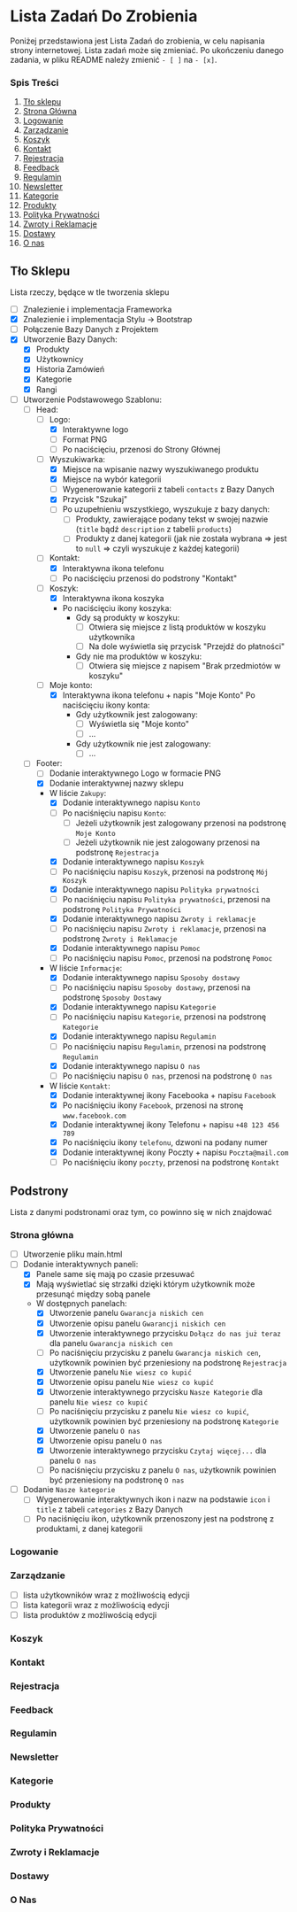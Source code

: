 # Lista Zadań Do Zrobienia
Poniżej przedstawiona jest Lista Zadań do zrobienia, w celu napisania strony internetowej. Lista zadań może się zmieniać. Po ukończeniu danego zadania, w pliku README należy zmienić ``- [ ]`` na ``- [x]``.

### Spis Treści
1. [Tło sklepu](https://github.com/JowitaLA/sklep?tab=readme-ov-file#t%C5%82o-sklepu) 
2. [Strona Główna](https://github.com/JowitaLA/sklep?tab=readme-ov-file#strona-g%C5%82%C3%B3wna)
3. [Logowanie](https://github.com/JowitaLA/sklep?tab=readme-ov-file#logowanie)
4. [Zarządzanie](https://github.com/JowitaLA/sklep?tab=readme-ov-file#zarz%C4%85dzanie)
5. [Koszyk](https://github.com/JowitaLA/sklep?tab=readme-ov-file#koszyk)
6. [Kontakt](https://github.com/JowitaLA/sklep?tab=readme-ov-file#kontakt)
7. [Rejestracja](https://github.com/JowitaLA/sklep?tab=readme-ov-file#rejestracja)
8. [Feedback](https://github.com/JowitaLA/sklep?tab=readme-ov-file#feedback)
9. [Regulamin](https://github.com/JowitaLA/sklep?tab=readme-ov-file#regulamin)
10. [Newsletter](https://github.com/JowitaLA/sklep?tab=readme-ov-file#newsletter)
11. [Kategorie](https://github.com/JowitaLA/sklep?tab=readme-ov-file#kategorie)
12. [Produkty](https://github.com/JowitaLA/sklep?tab=readme-ov-file#produkty)
13. [Polityka Prywatności](https://github.com/JowitaLA/sklep?tab=readme-ov-file#polityka-prywatno%C5%9Bci)
14. [Zwroty i Reklamacje](https://github.com/JowitaLA/sklep?tab=readme-ov-file#zwroty-i-reklamacje)
15. [Dostawy](https://github.com/JowitaLA/sklep?tab=readme-ov-file#dostawy)
16. [O nas](https://github.com/JowitaLA/sklep?tab=readme-ov-file#o-nas)

## Tło Sklepu
Lista rzeczy, będące w tle tworzenia sklepu

- [ ] Znalezienie i implementacja Frameworka
- [x] Znalezienie i implementacja Stylu -> Bootstrap
- [ ] Połączenie Bazy Danych z Projektem
- [x] Utworzenie Bazy Danych:
    - [x] Produkty
    - [x] Użytkownicy
    - [x] Historia Zamówień
    - [x] Kategorie
    - [x] Rangi
- [ ] Utworzenie Podstawowego Szablonu: 
    - [ ] Head:
        - [ ] Logo: 
            - [x] Interaktywne logo 
            - [ ] Format PNG
            - [ ] Po naciścięciu, przenosi do Strony Głównej
        - [ ] Wyszukiwarka:
            - [x] Miejsce na wpisanie nazwy wyszukiwanego produktu
            - [x] Miejsce na wybór kategorii
            - [ ] Wygenerowanie kategorii z tabeli `contacts` z Bazy Danych
            - [x] Przycisk "Szukaj"
            - [ ] Po uzupełnieniu wszystkiego, wyszukuje z bazy danych:
                - [ ] Produkty, zawierające podany tekst w swojej nazwie (`title` bądź `description` z tabelii `products`)
                - [ ] Produkty z danej kategorii (jak nie została wybrana => jest to `null` => czyli wyszukuje z każdej kategorii)            
        - [ ] Kontakt:
            - [x] Interaktywna ikona telefonu
            - [ ] Po naciścięciu przenosi do podstrony "Kontakt"
        - [ ] Koszyk:
            - [x] Interaktywna ikona koszyka
            - Po naciścięciu ikony koszyka:
                - Gdy są produkty w koszyku:
                    - [ ] Otwiera się miejsce z listą produktów w koszyku użytkownika
                    - [ ] Na dole wyświetla się przycisk "Przejdź do płatności"
                - Gdy nie ma produktów w koszyku:
                    - [ ] Otwiera się miejsce z napisem "Brak przedmiotów w koszyku"
        - [ ] Moje konto:
            - [x] Interaktywna ikona telefonu + napis "Moje Konto"
            Po naciścięciu ikony konta:
                - Gdy użytkownik jest zalogowany:
                    - [ ] Wyświetla się "Moje konto"
                    - [ ] ...
                - Gdy użytkownik nie jest zalogowany:
                    - [ ] ...
    - [ ] Footer:
        - [ ] Dodanie interaktywnego Logo w formacie PNG
        - [x] Dodanie interaktywnej nazwy sklepu
        - W liście `Zakupy`:
            - [x] Dodanie interaktywnego napisu `Konto`
            - [ ] Po naciśnięciu napisu `Konto`:
                - [ ] Jeżeli użytkownik jest zalogowany przenosi na podstronę `Moje Konto`
                - [ ] Jeżeli użytkownik nie jest zalogowany przenosi na podstronę `Rejestracja` 
            - [x] Dodanie interaktywnego napisu `Koszyk`
            - [ ] Po naciśnięciu napisu `Koszyk`, przenosi na podstronę `Mój Koszyk`
            - [x] Dodanie interaktywnego napisu `Polityka prywatności`
            - [ ] Po naciśnięciu napisu `Polityka prywatności`, przenosi na podstronę `Polityka Prywatności`
            - [x] Dodanie interaktywnego napisu `Zwroty i reklamacje`
            - [ ] Po naciśnięciu napisu `Zwroty i reklamacje`, przenosi na podstronę `Zwroty i Reklamacje`
            - [x] Dodanie interaktywnego napisu `Pomoc`
            - [ ] Po naciśnięciu napisu `Pomoc`, przenosi na podstronę `Pomoc`
        - W liście `Informacje`:
            - [x] Dodanie interaktywnego napisu `Sposoby dostawy`
            - [ ] Po naciśnięciu napisu `Sposoby dostawy`, przenosi na podstronę `Sposoby Dostawy`
            - [x] Dodanie interaktywnego napisu `Kategorie`
            - [ ] Po naciśnięciu napisu `Kategorie`, przenosi na podstronę `Kategorie`
            - [x] Dodanie interaktywnego napisu `Regulamin`
            - [ ] Po naciśnięciu napisu `Regulamin`, przenosi na podstronę `Regulamin`
            - [x] Dodanie interaktywnego napisu `O nas`
            - [ ] Po naciśnięciu napisu `O nas`, przenosi na podstronę `O nas`
        - W liście `Kontakt`:
            - [x] Dodanie interaktywnej ikony Facebooka + napisu `Facebook`
            - [x] Po naciśnięciu ikony `Facebook`, przenosi na stronę `www.facebook.com`
            - [x] Dodanie interaktywnej ikony Telefonu + napisu `+48 123 456 789`
            - [x] Po naciśnięciu ikony `telefonu`, dzwoni na podany numer
            - [x] Dodanie interaktywnej ikony Poczty + napisu `Poczta@mail.com`
            - [ ] Po naciśnięciu ikony `poczty`, przenosi na podstronę `Kontakt`

## Podstrony
Lista z danymi podstronami oraz tym, co powinno się w nich znajdować

### Strona główna
- [ ] Utworzenie pliku main.html
- [ ] Dodanie interaktywnych paneli:
    - [x] Panele same się mają po czasie przesuwać
    - [x] Mają wyświetlać się strzałki dzięki którym użytkownik może przesunąć między sobą panele
    - W dostępnych panelach:
        - [x] Utworzenie panelu `Gwarancja niskich cen`
        - [x] Utworzenie opisu panelu `Gwarancji niskich cen`
        - [x] Utworzenie interaktywnego przycisku `Dołącz do nas już teraz` dla panelu `Gwarancja niskich cen`
        - [ ] Po naciśnięciu przycisku z panelu `Gwarancja niskich cen`, użytkownik powinien być przeniesiony na podstronę `Rejestracja`
        - [x] Utworzenie panelu `Nie wiesz co kupić`
        - [x] Utworzenie opisu panelu `Nie wiesz co kupić`
        - [x] Utworzenie interaktywnego przycisku `Nasze Kategorie` dla panelu `Nie wiesz co kupić`
        - [ ] Po naciśnięciu przycisku z panelu `Nie wiesz co kupić`, użytkownik powinien być przeniesiony na podstronę `Kategorie`
        - [x] Utworzenie panelu `O nas`
        - [x] Utworzenie opisu panelu `O nas`
        - [x] Utworzenie interaktywnego przycisku `Czytaj więcej...` dla panelu `O nas`
        - [ ] Po naciśnięciu przycisku z panelu `O nas`, użytkownik powinien być przeniesiony na podstronę `O nas`
- [ ] Dodanie `Nasze kategorie`
    - [ ] Wygenerowanie interaktywnych ikon i nazw na podstawie `icon` i `title` z tabeli `categories` z Bazy Danych
    - [ ] Po naciśnięciu ikon, użytkownik przenoszony jest na podstronę z produktami, z danej kategorii

### Logowanie

### Zarządzanie
- [ ] lista użytkowników wraz z możliwością edycji
- [ ] lista kategorii wraz z możliwością edycji
- [ ] lista produktów z możliwością edycji

### Koszyk

### Kontakt

### Rejestracja

### Feedback

### Regulamin

### Newsletter

### Kategorie

### Produkty

### Polityka Prywatności

### Zwroty i Reklamacje

### Dostawy

### O Nas
